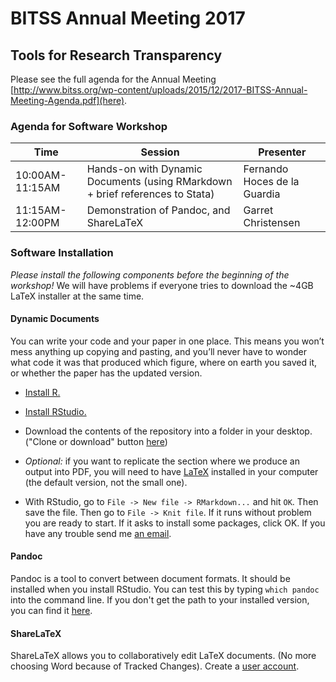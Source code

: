 # BITSS Annual Meeting 2017  

## Tools for Research Transparency
Please see the full agenda for the Annual Meeting [http://www.bitss.org/wp-content/uploads/2015/12/2017-BITSS-Annual-Meeting-Agenda.pdf](here).

### Agenda for Software Workshop
Time | Session | Presenter |
------------ | ------------- | ------------|
10:00AM-11:15AM | Hands-on with Dynamic Documents (using RMarkdown + brief references to Stata) | Fernando Hoces de la Guardia
11:15AM-12:00PM | Demonstration of Pandoc, and ShareLaTeX | Garret Christensen


### Software Installation
*Please install the following components before the beginning of the workshop!* We will have problems if everyone tries to download the ~4GB LaTeX installer at the same time.

#### Dynamic Documents
You can write your code and your paper in one place. This means you won’t mess anything up
copying and pasting, and you’ll never have to wonder what code it was that produced which
figure, where on earth you saved it, or whether the paper has the updated version.

 * [Install R.](https://cloud.r-project.org)
 * [Install RStudio.](https://www.rstudio.com/products/rstudio/download/#download)
 * Download the contents of the repository into a folder in your desktop. ("Clone or download" button [here](https://github.com/BITSS/Annual2017))
 * *Optional:* if you want to replicate the section where we produce an output into PDF, you will need to have [LaTeX](https://www.latex-project.org/get/) installed in your computer (the default version, not the small one).

 * With RStudio, go to `File -> New file -> RMarkdown...` and hit `OK`. Then save the file. Then go to `File -> Knit file`. If it runs without problem you are ready to start. If it asks to install some packages, click OK. If you have any trouble send me [an email](fhoces@berkeley.edu).

#### Pandoc
 Pandoc is a tool to convert between document formats. It should be installed when you install RStudio.
 You can test this by typing `which pandoc` into the command line. If you don't get the path to your installed version, you can find it [here](https://pandoc.org/installing.html).

#### ShareLaTeX
ShareLaTeX allows you to collaboratively edit LaTeX documents. (No more choosing Word because of Tracked Changes). Create a [user account](https://www.sharelatex.com/).
